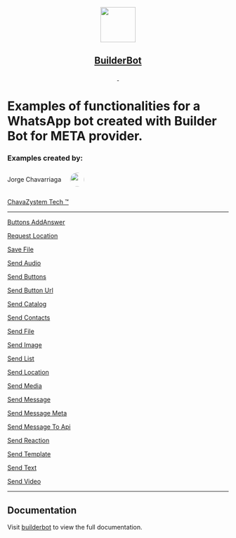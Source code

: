 <p align="center">
  <a href="https://builderbot.vercel.app/">
    <picture>
      <img src="https://i.imgur.com/OPl026Z.png" height="80">
    </picture>
    <h2 align="center">BuilderBot</h2>
  </a>
</p>

<p align="center">
  <a aria-label="NPM version" href="https://www.npmjs.com/package/@builderbot/bot">
    <img alt="" src="https://img.shields.io/npm/v/@builderbot/bot?color=%2300c200&label=%40bot-whatsapp">
  </a>
  <a aria-label="Join the community on GitHub" href="https://link.codigoencasa.com/DISCORD">
    <img alt="" src="https://img.shields.io/discord/915193197645402142?logo=discord">
  </a>
</p>

# Examples of functionalities for a WhatsApp bot created with Builder Bot for META provider.

### Examples created by:

<div style="display: flex; align-items: center;">
  <p style="margin-right: 20px;">Jorge Chavarriaga</p>
  <span class="Button-label">
    <img style="border-radius: 50%;" src="https://avatars.githubusercontent.com/u/52203336?v=4" alt="" size="32" height="32" width="32" data-view-component="true">
  </span>
</div>
  <p style="margin-right: 20px; margin-top: 20px">
    <a href="https://www.chavazystem.tech">ChavaZystem Tech ™️</a>
  </p>

<hr>

<p>
  <a href="https://github.com/jorgechavarriaga/builder_bot_meta_examples-/tree/main/buttonsAddAnswer">Buttons AddAnswer</a>
</p>
<p>
  <a href="https://github.com/jorgechavarriaga/builder_bot_meta_examples-/tree/main/requestLocation">Request Location</a>
</p>
<p>
  <a href="https://github.com/jorgechavarriaga/builder_bot_meta_examples-/tree/main/saveFile">Save File</a>
</p>
<p>
  <a href="https://github.com/jorgechavarriaga/builder_bot_meta_examples-/tree/main/sendAudio">Send Audio</a>
</p>
<p>
  <a href="https://github.com/jorgechavarriaga/builder_bot_meta_examples-/tree/main/sendButtons">Send Buttons</a>
</p>
<p>
  <a href="https://github.com/jorgechavarriaga/builder_bot_meta_examples-/tree/main/sendButtonUrl">Send Button Url</a>
</p>
<p>
  <a href="https://github.com/jorgechavarriaga/builder_bot_meta_examples-/tree/main/sendCatalog">Send Catalog</a>
</p>
<p>
  <a href="https://github.com/jorgechavarriaga/builder_bot_meta_examples-/tree/main/sendContacts">Send Contacts</a>
</p>
<p>
  <a href="https://github.com/jorgechavarriaga/builder_bot_meta_examples-/tree/main/sendFile">Send File</a>
</p>
<p>
  <a href="https://github.com/jorgechavarriaga/builder_bot_meta_examples-/tree/main/sendImage">Send Image</a>
</p>
<p>
  <a href="https://github.com/jorgechavarriaga/builder_bot_meta_examples-/tree/main/sendList">Send List</a>
</p>
<p>
  <a href="https://github.com/jorgechavarriaga/builder_bot_meta_examples-/tree/main/sendLocation">Send Location</a>
</p>
<p>
  <a href="https://github.com/jorgechavarriaga/builder_bot_meta_examples-/tree/main/sendMedia">Send Media</a>
</p>
<p>
  <a href="https://github.com/jorgechavarriaga/builder_bot_meta_examples-/tree/main/sendMessage">Send Message</a>
</p>
<p>
  <a href="https://github.com/jorgechavarriaga/builder_bot_meta_examples-/tree/main/sendMessageMeta">Send Message Meta</a>
</p>
<p>
  <a href="https://github.com/jorgechavarriaga/builder_bot_meta_examples-/tree/main/sendMessageToApi">Send Message To Api</a>
</p>
<p>
  <a href="https://github.com/jorgechavarriaga/builder_bot_meta_examples-/tree/main/sendReaction">Send Reaction</a>
</p>
<p>
  <a href="https://github.com/jorgechavarriaga/builder_bot_meta_examples-/tree/main/sendTemplate">Send Template</a>
</p>
<p>
  <a href="https://github.com/jorgechavarriaga/builder_bot_meta_examples-/tree/main/sendText">Send Text</a
</p>
<p>
  <a href="https://github.com/jorgechavarriaga/builder_bot_meta_examples-/tree/main/sendVideo">Send Video</a>
</p>

<hr>

## Documentation

Visit [builderbot](https://builderbot.vercel.app/) to view the full documentation.
